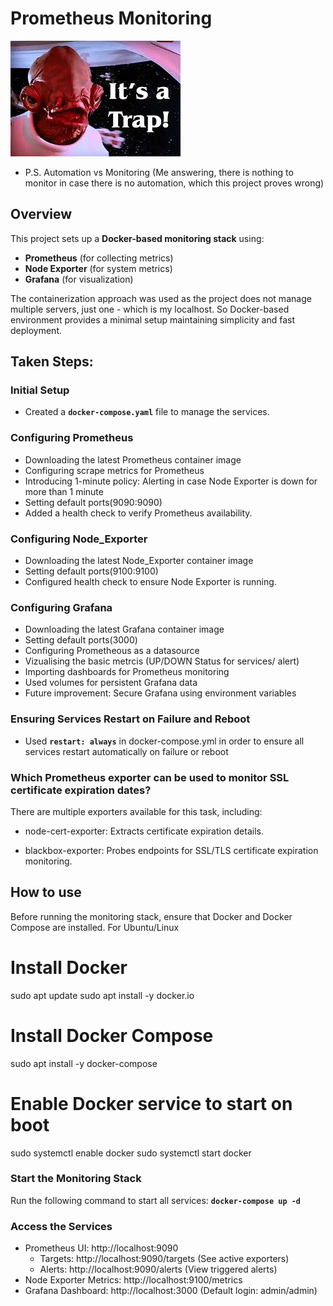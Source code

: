 # Prometheus Monitoring

![](image.png)
- P.S. Automation vs Monitoring (Me answering, there is nothing to monitor in case there is no automation, which this project proves wrong)

## Overview 
This project sets up a **Docker-based monitoring stack** using:
- **Prometheus** (for collecting metrics)
- **Node Exporter** (for system metrics)
- **Grafana** (for visualization)

The containerization approach was used as the project does not manage multiple servers, just one - which is my localhost. So Docker-based environment provides a minimal setup maintaining simplicity and fast deployment.

## Taken Steps:
### **Initial Setup**
- Created a **`docker-compose.yaml`** file to manage the services.

### **Configuring Prometheus**
- Downloading the latest Prometheus container image 
- Configuring scrape metrics for Prometheus
- Introducing 1-minute policy: Alerting in case Node Exporter is down for more than 1 minute
- Setting default ports(9090:9090)
- Added a health check to verify Prometheus availability.

### **Configuring Node_Exporter**
- Downloading the latest Node_Exporter container image 
- Setting default ports(9100:9100)
- Configured health check to ensure Node Exporter is running.

### **Configuring Grafana**
- Downloading the latest Grafana container image 
- Setting default ports(3000)
- Configuring Prometheous as a datasource
- Vizualising the basic metrcis (UP/DOWN Status for services/ alert)
- Importing dashboards for Prometheus monitoring
- Used volumes for persistent Grafana data
- Future improvement: Secure Grafana using environment variables

### **Ensuring Services Restart on Failure and Reboot**
- Used **`restart: always`** in docker-compose.yml in order to ensure all services restart automatically on failure or reboot

### Which Prometheus exporter can be used to monitor SSL certificate expiration dates?
There are multiple exporters available for this task, including:

- node-cert-exporter: Extracts certificate expiration details.

- blackbox-exporter: Probes endpoints for SSL/TLS certificate expiration monitoring.

## How to use
Before running the monitoring stack, ensure that Docker and Docker Compose are installed.
For Ubuntu/Linux

# Install Docker
sudo apt update
sudo apt install -y docker.io

# Install Docker Compose
sudo apt install -y docker-compose

# Enable Docker service to start on boot
sudo systemctl enable docker
sudo systemctl start docker

### **Start the Monitoring Stack**
Run the following command to start all services: **`docker-compose up -d`**
### **Access the Services**
- Prometheus UI: http://localhost:9090
    - Targets: http://localhost:9090/targets (See active exporters)
    - Alerts: http://localhost:9090/alerts (View triggered alerts)
- Node Exporter Metrics: http://localhost:9100/metrics
- Grafana Dashboard: http://localhost:3000 (Default login: admin/admin)

